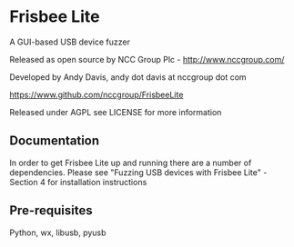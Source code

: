 Frisbee Lite
============
A GUI-based USB device fuzzer

Released as open source by NCC Group Plc - http://www.nccgroup.com/

Developed by Andy Davis, andy dot davis at nccgroup dot com

https://www.github.com/nccgroup/FrisbeeLite

Released under AGPL see LICENSE for more information

## Documentation

In order to get Frisbee Lite up and running there are a number of dependencies. Please see "Fuzzing USB devices with
Frisbee Lite" - Section 4 for installation instructions

## Pre-requisites

Python, wx, libusb, pyusb

